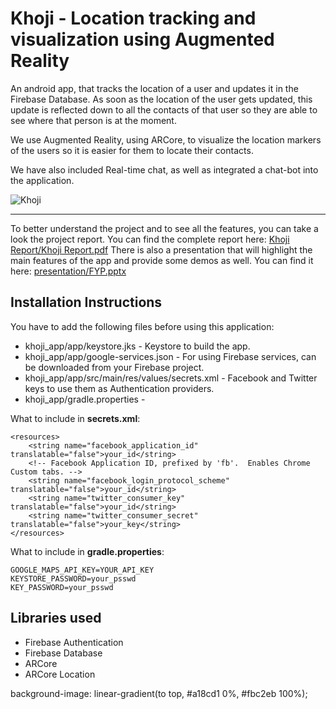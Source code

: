 # Khoji - Location tracking and visualization using Augmented Reality

An android app, that tracks the location of a user and updates it in the Firebase Database. As soon as the location of the user gets updated, this update is reflected down to all the contacts of that user so they are able to see where that person is at the moment. 

We use Augmented Reality, using ARCore, to visualize the location markers of the users so it is easier for them to locate their contacts.

We have also included Real-time chat, as well as integrated a chat-bot into the application.

![Khoji](./screenshots/Khoji_screen.png)

---

To better understand the project and to see all the features, you can take a look the project report. You can find the complete report here: [Khoji Report/Khoji Report.pdf](./Khoji%20Report/Khoji%20Report.pdf)
There is also a presentation that will highlight the main features of the app and provide some demos as well. You can find it here: [presentation/FYP.pptx](./presentation/FYP.pptx)

## Installation Instructions
You have to add the following files before using this application:
- khoji_app/app/keystore.jks - Keystore to build the app. 
- khoji_app/app/google-services.json - For using Firebase services, can be downloaded from your Firebase project.
- khoji_app/app/src/main/res/values/secrets.xml - Facebook and Twitter keys to use them as Authentication providers.
- khoji_app/gradle.properties - 

What to include in **secrets.xml**:
```
<resources>
    <string name="facebook_application_id" translatable="false">your_id</string>
    <!-- Facebook Application ID, prefixed by 'fb'.  Enables Chrome Custom tabs. -->
    <string name="facebook_login_protocol_scheme" translatable="false">your_id</string>
    <string name="twitter_consumer_key" translatable="false">your_id</string>
    <string name="twitter_consumer_secret" translatable="false">your_key</string>
</resources>
```

What to include in **gradle.properties**:
```
GOOGLE_MAPS_API_KEY=YOUR_API_KEY
KEYSTORE_PASSWORD=your_psswd
KEY_PASSWORD=your_psswd
```

## Libraries used
- Firebase Authentication
- Firebase Database
- ARCore
- ARCore Location

background-image: linear-gradient(to top, #a18cd1 0%, #fbc2eb 100%);

